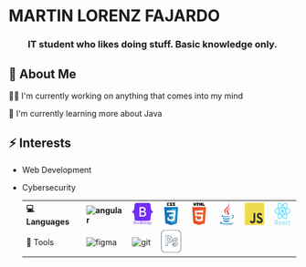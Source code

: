 # MARTIN LORENZ FAJARDO

<h3 align="center">IT student who likes doing stuff. Basic knowledge only.</h3>


## 🚀 About Me
👩‍💻 I'm currently working on anything that comes into my mind

🧠 I'm currently learning more about Java


## ⚡ Interests
- Web Development
- Cybersecurity



  <table>
  <tr>
    <th>💻 Languages</th>
    <th><img src="https://angular.io/assets/images/logos/angular/angular.svg" alt="angular" width="40" height="40"/></th>
    <th><img src="https://raw.githubusercontent.com/devicons/devicon/master/icons/bootstrap/bootstrap-plain-wordmark.svg" alt="bootstrap" width="40" height="40"/></th>
    <th><img src="https://raw.githubusercontent.com/devicons/devicon/master/icons/css3/css3-original-wordmark.svg" alt="css3" width="40" height="40"/></th>
    <th><img src="https://raw.githubusercontent.com/devicons/devicon/master/icons/html5/html5-original-wordmark.svg" alt="html5" width="40" height="40"/></th>
    <th><img src="https://raw.githubusercontent.com/devicons/devicon/master/icons/java/java-original.svg" alt="java" width="40" height="40"/></th>
    <th><img src="https://raw.githubusercontent.com/devicons/devicon/master/icons/javascript/javascript-original.svg" alt="javascript" width="40" height="40"/></th>
    <th><img src="https://raw.githubusercontent.com/devicons/devicon/master/icons/react/react-original-wordmark.svg" alt="react" width="40" height="40"/></th>
  </tr>
  <tr>
    <td>🔧 Tools</td>
    <td><img src="https://www.vectorlogo.zone/logos/figma/figma-icon.svg" alt="figma" width="40" height="40"/></td>
    <td><img src="https://www.vectorlogo.zone/logos/git-scm/git-scm-icon.svg" alt="git" width="40" height="40"/></td>
    <td><img src="https://raw.githubusercontent.com/devicons/devicon/master/icons/photoshop/photoshop-line.svg" alt="photoshop" width="40" height="40"/></td>
  </tr>
</table>



